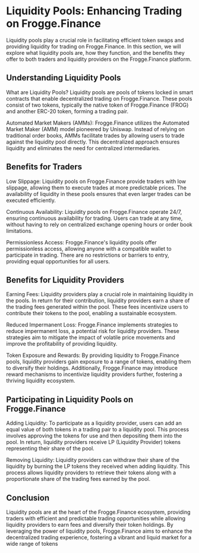 # Liquidity Pools: Enhancing Trading on Frogge.Finance

Liquidity pools play a crucial role in facilitating efficient token swaps and providing liquidity for trading on Frogge.Finance. In this section, we will explore what liquidity pools are, how they function, and the benefits they offer to both traders and liquidity providers on the Frogge.Finance platform.

## Understanding Liquidity Pools

What are Liquidity Pools? Liquidity pools are pools of tokens locked in smart contracts that enable decentralized trading on Frogge.Finance. These pools consist of two tokens, typically the native token of Frogge.Finance (FROG) and another ERC-20 token, forming a trading pair.

Automated Market Makers (AMMs): Frogge.Finance utilizes the Automated Market Maker (AMM) model pioneered by Uniswap. Instead of relying on traditional order books, AMMs facilitate trades by allowing users to trade against the liquidity pool directly. This decentralized approach ensures liquidity and eliminates the need for centralized intermediaries.

## Benefits for Traders

Low Slippage: Liquidity pools on Frogge.Finance provide traders with low slippage, allowing them to execute trades at more predictable prices. The availability of liquidity in these pools ensures that even larger trades can be executed efficiently.

Continuous Availability: Liquidity pools on Frogge.Finance operate 24/7, ensuring continuous availability for trading. Users can trade at any time, without having to rely on centralized exchange opening hours or order book limitations.

Permissionless Access: Frogge.Finance's liquidity pools offer permissionless access, allowing anyone with a compatible wallet to participate in trading. There are no restrictions or barriers to entry, providing equal opportunities for all users.

## Benefits for Liquidity Providers

Earning Fees: Liquidity providers play a crucial role in maintaining liquidity in the pools. In return for their contribution, liquidity providers earn a share of the trading fees generated within the pool. These fees incentivize users to contribute their tokens to the pool, enabling a sustainable ecosystem.

Reduced Impermanent Loss: Frogge.Finance implements strategies to reduce impermanent loss, a potential risk for liquidity providers. These strategies aim to mitigate the impact of volatile price movements and improve the profitability of providing liquidity.

Token Exposure and Rewards: By providing liquidity to Frogge.Finance pools, liquidity providers gain exposure to a range of tokens, enabling them to diversify their holdings. Additionally, Frogge.Finance may introduce reward mechanisms to incentivize liquidity providers further, fostering a thriving liquidity ecosystem.

## Participating in Liquidity Pools on Frogge.Finance

Adding Liquidity: To participate as a liquidity provider, users can add an equal value of both tokens in a trading pair to a liquidity pool. This process involves approving the tokens for use and then depositing them into the pool. In return, liquidity providers receive LP (Liquidity Provider) tokens representing their share of the pool.

Removing Liquidity: Liquidity providers can withdraw their share of the liquidity by burning the LP tokens they received when adding liquidity. This process allows liquidity providers to retrieve their tokens along with a proportionate share of the trading fees earned by the pool.

## Conclusion

Liquidity pools are at the heart of the Frogge.Finance ecosystem, providing traders with efficient and predictable trading opportunities while allowing liquidity providers to earn fees and diversify their token holdings. By leveraging the power of liquidity pools, Frogge.Finance aims to enhance the decentralized trading experience, fostering a vibrant and liquid market for a wide range of tokens